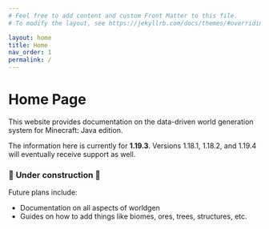 ```yaml
---
# Feel free to add content and custom Front Matter to this file.
# To modify the layout, see https://jekyllrb.com/docs/themes/#overriding-theme-defaults

layout: home
title: Home
nav_order: 1
permalink: /
---
```


# Home Page

This website provides documentation on the data-driven world generation system for Minecraft: Java edition. 

The information here is currently for **1.19.3**. Versions 1.18.1, 1.18.2, and 1.19.4 will eventually receive support as well.

### 🚧 **Under construction** 🚧

Future plans include:
* Documentation on all aspects of worldgen
* Guides on how to add things like biomes, ores, trees, structures, etc.